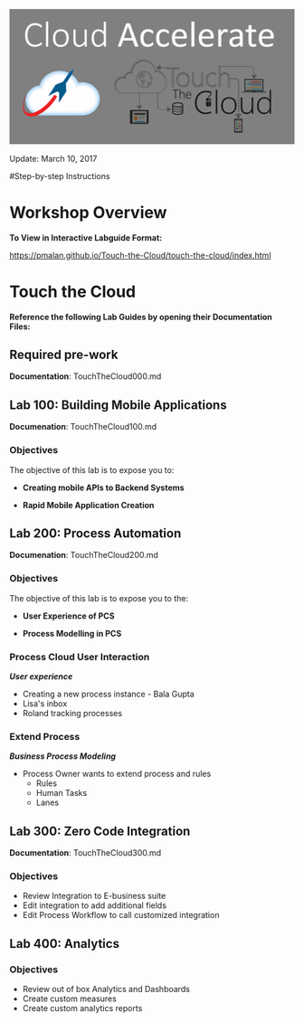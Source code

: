 ![](images/HeaderImage.png)  

Update: March 10, 2017


#Step-by-step Instructions

# Workshop Overview

**To View in Interactive Labguide Format:**  

https://pmalan.github.io/Touch-the-Cloud/touch-the-cloud/index.html

# Touch the Cloud

**Reference the following Lab Guides by opening their Documentation Files:**
## Required pre-work

**Documentation**: TouchTheCloud000.md

## Lab 100: Building Mobile Applications

**Documenation**: TouchTheCloud100.md

### Objectives
The objective of this lab is to expose you to:

- **Creating mobile APIs to Backend Systems**

- **Rapid Mobile Application Creation**
    
## Lab 200: Process Automation

**Documenation**: TouchTheCloud200.md

### Objectives
The objective of this lab is to expose you to the:

- **User Experience of PCS**

- **Process Modelling in PCS**


### Process Cloud User Interaction
***User experience***
-   Creating a new process instance - Bala Gupta
-   Lisa's inbox
-   Roland tracking processes

### Extend Process
***Business Process Modeling***
-   Process Owner wants to extend process and rules 
    -   Rules
    -   Human Tasks
    -   Lanes

## Lab 300: Zero Code Integration

**Documentation**: TouchTheCloud300.md

### Objectives

- Review Integration to E-business suite
- Edit integration to add additional fields
- Edit Process Workflow to call customized integration

## Lab 400: Analytics

### Objectives

- Review out of box Analytics and Dashboards 
- Create custom measures 
- Create custom analytics reports
